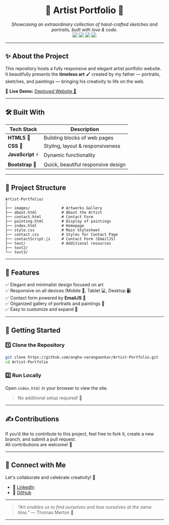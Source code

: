 <h1 align="center">🎨 Artist Portfolio 🎨</h1>

<p align="center">
  <i>Showcasing an extraordinary collection of hand-crafted sketches and portraits, built with love & code.</i><br>
  <img src="https://img.shields.io/badge/HTML5-E34F26?style=for-the-badge&logo=html5&logoColor=white"/>
  <img src="https://img.shields.io/badge/CSS3-1572B6?style=for-the-badge&logo=css3&logoColor=white"/>
  <img src="https://img.shields.io/badge/JavaScript-F7DF1E?style=for-the-badge&logo=javascript&logoColor=black"/>
  <img src="https://img.shields.io/badge/Bootstrap-563D7C?style=for-the-badge&logo=bootstrap&logoColor=white"/>
</p>

---

## ✨ About the Project

This repository hosts a fully responsive and elegant artist portfolio website.  
It beautifully presents the **timeless art** 🖌️ created by my father — portraits, sketches, and paintings — bringing his creativity to life on the web.

🔗 **Live Demo:** [Deployed Website 🚀](https://milindvarangaonkar.vercel.app)

---

## 🛠️ Built With

| Tech Stack   | Description                     |
|--------------|----------------------------------|
| **HTML5** 🧩 | Building blocks of web pages     |
| **CSS** 🎨 | Styling, layout & responsiveness |
| **JavaScript** ⚡ | Dynamic functionality         |
| **Bootstrap** 🥾 | Quick, beautiful responsive design |

---

## 📂 Project Structure

```
Artist-Portfolio/
│
├── images/              # Artworks Gallery
├── about.html           # About the Artist
├── contact.html         # Contact Form
├── painting.html        # Display of paintings
├── index.html           # Homepage
├── style.css            # Main Stylesheet
├── contact.css          # Styles for Contact Page
├── contactScript.js     # Contact Form (EmailJS)
├── text/                # Additional resources
├── text2/
└── text3/
```

---

## 🎨 Features

✅ Elegant and minimalist design focused on art  
✅ Responsive on all devices (Mobile 📱, Tablet 💻, Desktop 🖥️)  
✅ Contact form powered by **EmailJS** 📧  
✅ Organized gallery of portraits and paintings 🎨  
✅ Easy to customize and expand 🔧  

---

## 🚀 Getting Started

### 1️⃣ Clone the Repository
```bash
git clone https://github.com/angha-varangaonkar/Artist-Portfolio.git
cd Artist-Portfolio
```

### 2️⃣ Run Locally
Open `index.html` in your browser to view the site.

> No additional setup required! 🎉

---

## ✍️ Contributions

If you’d like to contribute to this project, feel free to fork it, create a new branch, and submit a pull request.  
All contributions are welcome! 🌟

---

## 🤝 Connect with Me

Let's collaborate and celebrate creativity! 🌟  

- 💼 [LinkedIn](https://www.linkedin.com/in/angha16/)
- 🐙 [GitHub](https://github.com/angha-varangaonkar)

---

> _"Art enables us to find ourselves and lose ourselves at the same time."_ — Thomas Merton 🎨

--- 